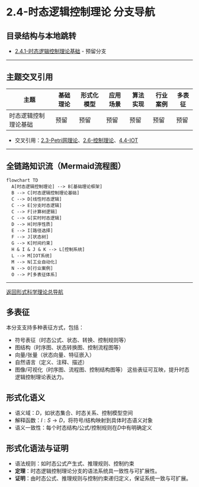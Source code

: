 # 2.4-时态逻辑控制理论 分支导航

## 目录结构与本地跳转

- [2.4.1-时态逻辑控制理论基础](2.4.1-时态逻辑控制理论基础.md) - 预留分支

---

## 主题交叉引用

| 主题      | 基础理论 | 形式化模型 | 应用场景 | 算法实现 | 行业案例 | 多表征 |
|-----------|----------|------------|----------|----------|----------|--------|
| 时态逻辑控制理论基础| 预留 | 预留       | 预留     | 预留     | 预留     | 预留   |

- 交叉引用：[2.3-Petri网理论](../2.3-Petri网理论/README.md)、[2.6-控制理论](../2.6-控制理论/README.md)、[4.4-IOT](../../../4-软件架构与工程/4.4-IOT/README.md)

---

## 全链路知识流（Mermaid流程图）

```mermaid
flowchart TD
  A[时态逻辑控制理论] --> B[基础理论框架]
  B --> C[时态逻辑控制理论基础]
  C --> D[线性时态逻辑]
  C --> E[分支时态逻辑]
  C --> F[计算树逻辑]
  C --> G[实时时态逻辑]
  D --> H[时序性质]
  E --> I[路径选择]
  F --> J[状态树]
  G --> K[时间约束]
  H & I & J & K --> L[控制系统]
  L --> M[IOT系统]
  M --> N[工业自动化]
  N --> O[行业案例]
  O --> P[多表征体系]
```

---

[返回形式科学理论总导航](../README.md)

## 多表征

本分支支持多种表征方式，包括：

- 符号表征（时态公式、状态、转换、控制规则等）
- 图结构（时序图、状态转换图、控制流程图等）
- 向量/张量（状态向量、特征嵌入）
- 自然语言（定义、注释、描述）
- 图像/可视化（时序图、流程图、控制结构图等）
这些表征可互映，提升时态逻辑控制理论表达力。

## 形式化语义

- 语义域：$D$，如状态集合、时态关系、控制模型空间
- 解释函数：$I: S \to D$，将符号/结构映射到具体时态语义对象
- 语义一致性：每个时态结构/公式/控制规则在$D$中有明确定义

## 形式化语法与证明

- 语法规则：如时态公式产生式、推理规则、控制约束
- **定理**：时态逻辑控制理论分支的语法系统具一致性与可扩展性。
- **证明**：由时态公式、推理规则与控制约束递归定义，保证系统一致与可扩展。
